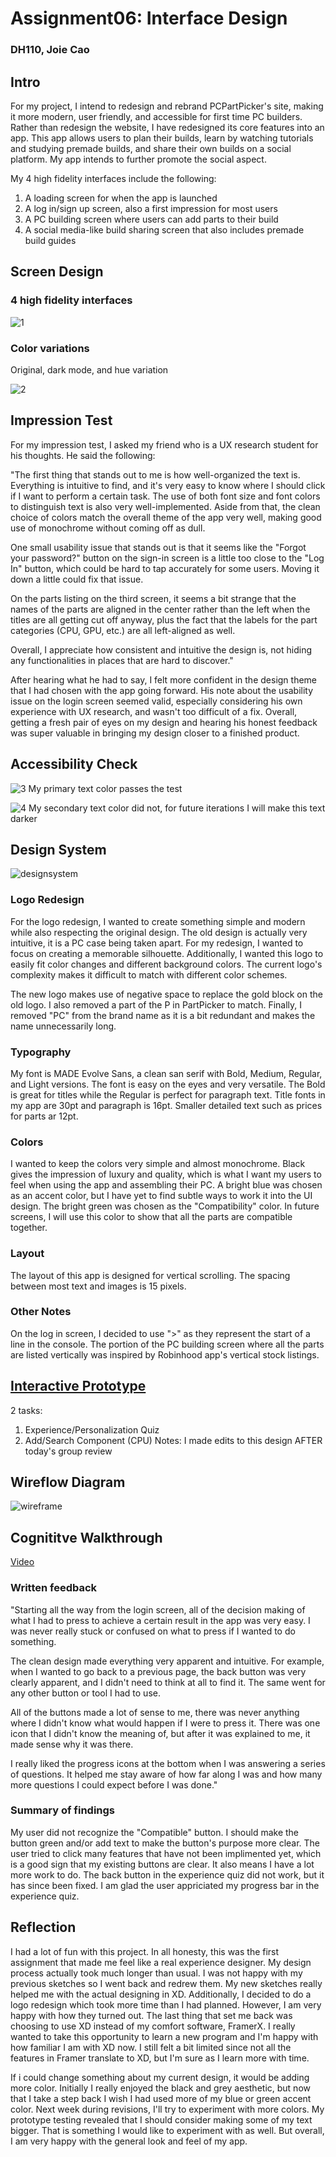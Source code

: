# Assignment06: Interface Design
### DH110, Joie Cao

## Intro
For my project, I intend to redesign and rebrand PCPartPicker's site, making it more modern, user friendly, and accessible for first time PC builders. Rather than redesign the website, I have redesigned its core features into an app. This app allows users to plan their builds, learn by watching tutorials and studying premade builds, and share their own builds on a social platform. My app intends to further promote the social aspect.

My 4 high fidelity interfaces include the following:
1. A loading screen for when the app is launched 
2. A log in/sign up screen, also a first impression for most users 
3. A PC building screen where users can add parts to their build
4. A social media-like build sharing screen that also includes premade build guides

## Screen Design

### 4 high fidelity interfaces 

![1](1.png)

### Color variations
Original, dark mode, and hue variation 

![2](2.png)

## Impression Test
For my impression test, I asked my friend who is a UX research student for his thoughts. He said the following:

"The first thing that stands out to me is how well-organized the text is. Everything is intuitive to find, and it's very easy to know where I should click if I want to perform a certain task. The use of both font size and font colors to distinguish text is also very well-implemented.
Aside from that, the clean choice of colors match the overall theme of the app very well, making good use of monochrome without coming off as dull.

One small usability issue that stands out is that it seems like the "Forgot your password?" button on the sign-in screen is a little too close to the "Log In" button, which could be hard to tap accurately for some users. Moving it down a little could fix that issue.

On the parts listing on the third screen, it seems a bit strange that the names of the parts are aligned in the center rather than the left when the titles are all getting cut off anyway, plus the fact that the labels for the part categories (CPU, GPU, etc.) are all left-aligned as well.

Overall, I appreciate how consistent and intuitive the design is, not hiding any functionalities in places that are hard to discover."

After hearing what he had to say, I felt more confident in the design theme that I had chosen with the app going forward. His note about the usability issue on the login screen seemed valid, especially considering his own experience with UX research, and wasn't too difficult of a fix. Overall, getting a fresh pair of eyes on my design and hearing his honest feedback was super valuable in bringing my design closer to a finished product.

## Accessibility Check

![3](3.png)
My primary text color passes the test

![4](4.png)
My secondary text color did not, for future iterations I will make this text darker

## Design System
![designsystem](designsystem.jpg)

### Logo Redesign
For the logo redesign, I wanted to create something simple and modern while also respecting the original design. The old design is actually very intuitive, it is a PC case being taken apart. For my redesign, I wanted to focus on creating a memorable silhouette. Additionally, I wanted this logo to easily fit color changes and different background colors. The current logo's complexity makes it difficult to match with different color schemes.

The new logo makes use of negative space to replace the gold block on the old logo. I also removed a part of the P in PartPicker to match. Finally, I removed "PC" from the brand name as it is a bit redundant and makes the name unnecessarily long. 

### Typography
My font is MADE Evolve Sans, a clean san serif with Bold, Medium, Regular, and Light versions. The font is easy on the eyes and very versatile. The Bold is great for titles while the Regular is perfect for paragraph text. Title fonts in my app are 30pt and paragraph is 16pt. Smaller detailed text such as prices for parts ar 12pt. 

### Colors
I wanted to keep the colors very simple and almost monochrome. Black gives the impression of luxury and quality, which is what I want my users to feel when using the app and assembling their PC. A bright blue was chosen as an accent color, but I have yet to find subtle ways to work it into the UI design. The bright green was chosen as the "Compatibility" color. In future screens, I will use this color to show that all the parts are compatible together. 

### Layout 
The layout of this app is designed for vertical scrolling. The spacing between most text and images is 15 pixels. 

### Other Notes
On the log in screen, I decided to use ">" as they represent the start of a line in the console. The portion of the PC building screen where all the parts are listed vertically was inspired by Robinhood app's vertical stock listings. 

## [Interactive Prototype](https://xd.adobe.com/view/3df70887-1d67-4146-8e64-006b8dbb832d-68a4/)
2 tasks:
1. Experience/Personalization Quiz
2. Add/Search Component (CPU)
Notes: I made edits to this design AFTER today's group review

## Wireflow Diagram
![wireframe](wireframe.png)

## Cognititve Walkthrough 
[Video](https://youtu.be/7jr7z9i8BUQ)

### Written feedback
"Starting all the way from the login screen, all of the decision making of what I had to press to achieve a certain result in the app was very easy. I was never really stuck or confused on what to press if I wanted to do something.

The clean design made everything very apparent and intuitive. For example, when I wanted to go back to a previous page, the back button was very clearly apparent, and I didn't need to think at all to find it. The same went for any other button or tool I had to use.

All of the buttons made a lot of sense to me, there was never anything where I didn't know what would happen if I were to press it. There was one icon that I didn't know the meaning of, but after it was explained to me, it made sense why it was there.

I really liked the progress icons at the bottom when I was answering a series of questions. It helped me stay aware of how far along I was and how many more questions I could expect before I was done."

### Summary of findings
My user did not recognize the "Compatible" button. I should make the button green and/or add text to make the button's purpose more clear. The user tried to click many features that have not been implimented yet, which is a good sign that my existing buttons are clear. It also means I have a lot more work to do. The back button in the experience quiz did not work, but it has since been fixed. I am glad the user appriciated my progress bar in the experience quiz. 

## Reflection
I had a lot of fun with this project. In all honesty, this was the first assignment that made me feel like a real experience designer. My design process actually took much longer than usual. I was not happy with my previous sketches so I went back and redrew them. My new sketches really helped me with the actual designing in XD. 
Additionally, I decided to do a logo redesign which took more time than I had planned. However, I am very happy with how they turned out. The last thing that set me back was choosing to use XD instead of my comfort software, FramerX. I really wanted to take this opportunity to learn a new program and I'm happy with how familiar I am with XD now. I still felt a bit limited since not all the features in Framer translate to XD, but I'm sure as I learn more with time. 

If i could change something about my current design, it would be adding more color. Initially I really enjoyed the black and grey aesthetic, but now that I take a step back I wish I had used more of my blue or green accent color. Next week during revisions, I'll try to experiment with more colors. My prototype testing revealed that I should consider making some of my text bigger. That is something I would like to experiment with as well. But overall, I am very happy with the general look and feel of my app. 
